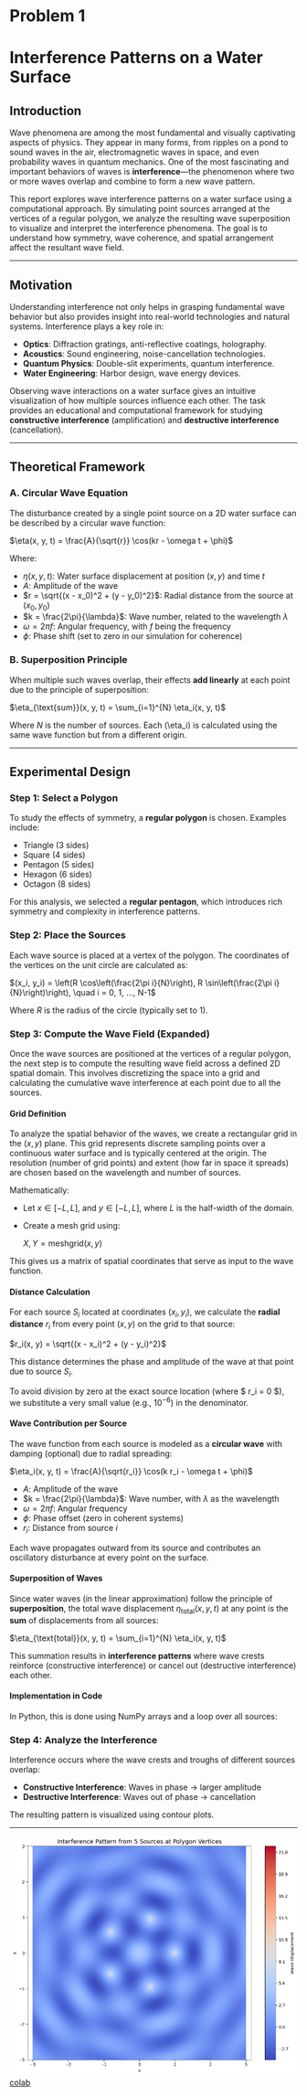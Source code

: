 # Problem 1
 
 #  Interference Patterns on a Water Surface

##  Introduction

Wave phenomena are among the most fundamental and visually captivating aspects of physics. They appear in many forms, from ripples on a pond to sound waves in the air, electromagnetic waves in space, and even probability waves in quantum mechanics. One of the most fascinating and important behaviors of waves is **interference**—the phenomenon where two or more waves overlap and combine to form a new wave pattern.

This report explores wave interference patterns on a water surface using a computational approach. By simulating point sources arranged at the vertices of a regular polygon, we analyze the resulting wave superposition to visualize and interpret the interference phenomena. The goal is to understand how symmetry, wave coherence, and spatial arrangement affect the resultant wave field.

---

##  Motivation

Understanding interference not only helps in grasping fundamental wave behavior but also provides insight into real-world technologies and natural systems. Interference plays a key role in:

- **Optics**: Diffraction gratings, anti-reflective coatings, holography.
- **Acoustics**: Sound engineering, noise-cancellation technologies.
- **Quantum Physics**: Double-slit experiments, quantum interference.
- **Water Engineering**: Harbor design, wave energy devices.

Observing wave interactions on a water surface gives an intuitive visualization of how multiple sources influence each other. The task provides an educational and computational framework for studying **constructive interference** (amplification) and **destructive interference** (cancellation).

---

##  Theoretical Framework

### A. Circular Wave Equation

The disturbance created by a single point source on a 2D water surface can be described by a circular wave function:


$\eta(x, y, t) = \frac{A}{\sqrt{r}} \cos(kr - \omega t + \phi)$

Where:

- $\eta(x, y, t)$: Water surface displacement at position $(x, y)$ and time $t$
- $A$: Amplitude of the wave
- $r = \sqrt{(x - x_0)^2 + (y - y_0)^2}$: Radial distance from the source at $(x_0, y_0)$
- $k = \frac{2\pi}{\lambda}$: Wave number, related to the wavelength $\lambda$
- $\omega = 2\pi f$: Angular frequency, with $f$ being the frequency
- $\phi$: Phase shift (set to zero in our simulation for coherence)

### B. Superposition Principle

When multiple such waves overlap, their effects **add linearly** at each point due to the principle of superposition:


$\eta_{\text{sum}}(x, y, t) = \sum_{i=1}^{N} \eta_i(x, y, t)$

Where $N$ is the number of sources. Each \(\eta_i\) is calculated using the same wave function but from a different origin.

---

##  Experimental Design

### Step 1: Select a Polygon

To study the effects of symmetry, a **regular polygon** is chosen. Examples include:

- Triangle (3 sides)
- Square (4 sides)
- Pentagon (5 sides)
- Hexagon (6 sides)
- Octagon (8 sides)

For this analysis, we selected a **regular pentagon**, which introduces rich symmetry and complexity in interference patterns.

### Step 2: Place the Sources

Each wave source is placed at a vertex of the polygon. The coordinates of the vertices on the unit circle are calculated as:


$(x_i, y_i) = \left(R \cos\left(\frac{2\pi i}{N}\right), R \sin\left(\frac{2\pi i}{N}\right)\right), \quad i = 0, 1, ..., N-1$

Where $R$ is the radius of the circle (typically set to 1).

###  Step 3: Compute the Wave Field (Expanded)

Once the wave sources are positioned at the vertices of a regular polygon, the next step is to compute the resulting wave field across a defined 2D spatial domain. This involves discretizing the space into a grid and calculating the cumulative wave interference at each point due to all the sources.

####  Grid Definition

To analyze the spatial behavior of the waves, we create a rectangular grid in the $(x, y)$ plane. This grid represents discrete sampling points over a continuous water surface and is typically centered at the origin. The resolution (number of grid points) and extent (how far in space it spreads) are chosen based on the wavelength and number of sources.

Mathematically:

- Let $x \in [-L, L]$, and $y \in [-L, L]$, where $L$ is the half-width of the domain.
- Create a mesh grid using:


  $X, Y = \text{meshgrid}(x, y)$

This gives us a matrix of spatial coordinates that serve as input to the wave function.

####  Distance Calculation

For each source $S_i$ located at coordinates $(x_i, y_i)$, we calculate the **radial distance** $r_i$ from every point $(x, y)$ on the grid to that source:


$r_i(x, y) = \sqrt{(x - x_i)^2 + (y - y_i)^2}$

This distance determines the phase and amplitude of the wave at that point due to source $S_i$.

To avoid division by zero at the exact source location (where $ r_i = 0 $), we substitute a very small value (e.g., $10^{-6}$) in the denominator.

#### Wave Contribution per Source

The wave function from each source is modeled as a **circular wave** with damping (optional) due to radial spreading:


$\eta_i(x, y, t) = \frac{A}{\sqrt{r_i}} \cos(k r_i - \omega t + \phi)$

- $A$: Amplitude of the wave  
- $k = \frac{2\pi}{\lambda}$: Wave number, with $\lambda$ as the wavelength  
- $\omega = 2\pi f$: Angular frequency  
- $\phi$: Phase offset (zero in coherent systems)  
- $r_i$: Distance from source $i$

Each wave propagates outward from its source and contributes an oscillatory disturbance at every point on the surface.

#### Superposition of Waves

Since water waves (in the linear approximation) follow the principle of **superposition**, the total wave displacement $\eta_{\text{total}}(x, y, t)$ at any point is the **sum** of displacements from all sources:

$\eta_{\text{total}}(x, y, t) = \sum_{i=1}^{N} \eta_i(x, y, t)$

This summation results in **interference patterns** where wave crests reinforce (constructive interference) or cancel out (destructive interference) each other.

#### Implementation in Code

In Python, this is done using NumPy arrays and a loop over all sources:


### Step 4: Analyze the Interference

Interference occurs where the wave crests and troughs of different sources overlap:

- **Constructive Interference**: Waves in phase → larger amplitude
- **Destructive Interference**: Waves out of phase → cancellation

The resulting pattern is visualized using contour plots.

---

![alt text](image.png)
[colab](https://colab.research.google.com/drive/1FFAsAzk1EMgbQz2z1f9FveToSdfCBSzS?usp=sharing)
